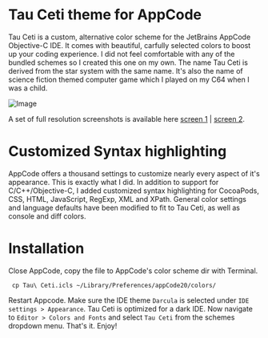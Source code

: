 # Tau Ceti theme for AppCode

Tau Ceti is a custom, alternative color scheme for the JetBrains AppCode Objective-C IDE. It comes with beautiful, carfully selected colors to boost up your coding experience. I did not feel comfortable with any of the bundled schemes so I created this one on my own. The name Tau Ceti is derived from the star system with the same name. It's also the name of science fiction themed computer game which I played on my C64 when I was a child.

![Image](https://raw.github.com/ByteProject/Tau-Ceti-theme/master/Images/preview.png)

A set of full resolution screenshots is available here [screen 1](http://cl.ly/image/1v3Q2T1q142g/o) | [screen 2](http://cl.ly/image/0G0b3u190d1W/o).

# Customized Syntax highlighting

AppCode offers a thousand settings to customize nearly every aspect of it's appearance. This is exactly what I did. In addition to support for C/C++/Objective-C, I added customized syntax highlighting for CocoaPods, CSS, HTML, JavaScript, RegExp, XML and XPath. General color settings and language defaults have been modified to fit to Tau Ceti, as well as console and diff colors.

# Installation

Close AppCode, copy the file to AppCode's color scheme dir with Terminal.

	 cp Tau\ Ceti.icls ~/Library/Preferences/appCode20/colors/

Restart Appcode. Make sure the IDE theme `Darcula` is selected under `IDE settings > Appearance`. Tau Ceti is optimized for a dark IDE. Now navigate to `Editor > Colors and Fonts` and select `Tau Ceti` from the schemes dropdown menu. That's it. Enjoy!